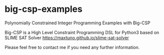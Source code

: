 # big-csp-examples
Polynomially Constrained Integer Programming Examples with Big-CSP

Big-CSP is a High Level Constraint Programming DSL for Python3 based on SLIME SAT Solver https://maxtuno.github.io/slime-sat-solver

Please feel free to contact me if you need any further information.
